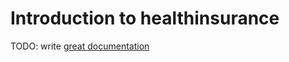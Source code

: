 # Introduction to healthinsurance

TODO: write [great documentation](http://jacobian.org/writing/what-to-write/)
